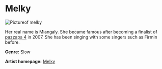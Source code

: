 # Melky


![Pictureof melky
](melky.jpg)


Her real name is  Miangaly. She became famous after becoming a finalist of [pazzapa 4](https://www.google.com/search?q=pazzapa&oq=pazzapa&aqs=chrome.0.69i59l3j0l2j69i60l2j69i61.6842j0j7&sourceid=chrome&ie=UTF-8) in 2007. She has been singing with some singers such as Firmin before.

**Genre:** Slow


**Artist homepage:** [Melky](https://web.facebook.com/pg/MelkyInyIanaoIny/posts/?ref=page_internal)
